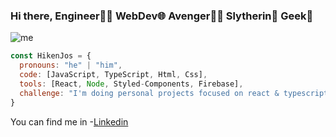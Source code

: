 ### Hi there,  Engineer👨‍💻 WebDev🌐  Avenger🦸‍♂️ Slytherin🐉 Geek👾
![me](https://scontent.fbaq2-2.fna.fbcdn.net/v/t1.6435-9/31093427_10215895174993683_3689626204345729024_n.jpg?_nc_cat=100&ccb=1-7&_nc_sid=e3f864&_nc_ohc=2f2PMELQlVAAX9qx3bF&_nc_ht=scontent.fbaq2-2.fna&oh=00_AT9CuaZebLs6VGLD7HZO4Dn1yYKjc-WLsUKcJfWnLHotFQ&oe=6345B942)
```js
const HikenJos = {
  pronouns: "he" | "him",
  code: [JavaScript, TypeScript, Html, Css],
  tools: [React, Node, Styled-Components, Firebase],
  challenge: "I'm doing personal projects focused on react & typescript",
}
```
You can find me in
-[Linkedin](https://www.linkedin.com/in/josesandoval01/)


<!--
**HikenJos/Hikenjos** is a ✨ _special_ ✨ repository because its `README.md` (this file) appears on your GitHub profile.

Here are some ideas to get you started:

- 🔭 I’m currently working on ...
- 🌱 I’m currently learning ...
- 👯 I’m looking to collaborate on ...
- 🤔 I’m looking for help with ...
- 💬 Ask me about ...
- 📫 How to reach me: ...
- 😄 Pronouns: ...
- ⚡ Fun fact: ...
-->
